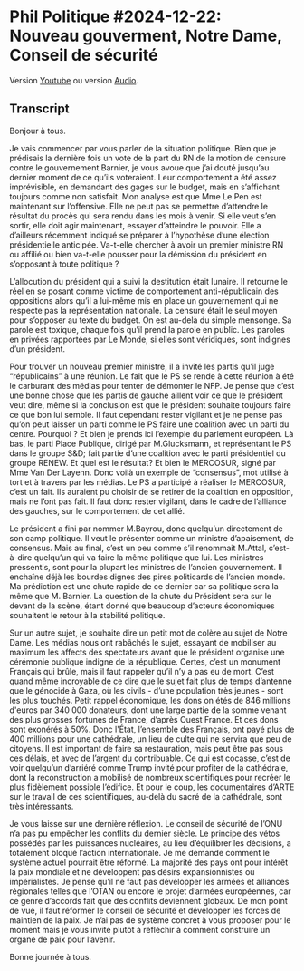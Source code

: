 # Phil Politique #2024-12-22: Nouveau gouverment, Notre Dame, Conseil de sécurité

Version [Youtube](https://www.youtube.com/watch?v=VEm5yyk-yis) ou version [Audio](https://phil.the-cluster.org/static/2024-12-22-philpol.opus).

## Transcript

Bonjour à tous.

Je vais commencer par vous parler de la situation politique. Bien que je prédisais la dernière fois un vote de la part du RN de la motion de censure contre le gouvernement Barnier, je vous avoue que j’ai douté jusqu’au dernier moment de ce qu’ils voteraient. Leur comportement a été assez imprévisible, en demandant des gages sur le budget, mais en s’affichant toujours comme non satisfait. Mon analyse est que Mme Le Pen est maintenant sur l’offensive. Elle ne peut pas se permettre d’attendre le résultat du procès qui sera rendu dans les mois à venir. Si elle veut s’en sortir, elle doit agir maintenant, essayer d’atteindre le pouvoir. Elle a d’ailleurs récemment indiqué se préparer à l’hypothèse d’une élection présidentielle anticipée. Va-t-elle chercher à avoir un premier ministre RN ou affilié ou bien va-t-elle pousser pour la démission du président en s’opposant à toute politique ?

L’allocution du président qui a suivi la destitution était lunaire. Il retourne le réel en se posant comme victime de comportement anti-républicain des oppositions alors qu’il a lui-même mis en place un gouvernement qui ne respecte pas la représentation nationale. La censure était le seul moyen pour s’opposer au texte du budget. On est au-delà du simple mensonge. Sa parole est toxique, chaque fois qu’il prend la parole en public. Les paroles en privées rapportées par Le Monde, si elles sont véridiques, sont indignes d’un président.

Pour trouver un nouveau premier ministre, il a invité les partis qu’il juge “républicains” à une réunion. Le fait que le PS se rende à cette réunion à été le carburant des médias pour tenter de démonter le NFP. Je pense que c’est une bonne chose que les partis de gauche aillent voir ce que le président veut dire, même si la conclusion est que le président souhaite toujours faire ce que bon lui semble. Il faut cependant rester vigilant et je ne pense pas qu’on peut laisser un parti comme le PS faire une coalition avec un parti du centre. Pourquoi ? Et bien je prends ici l’exemple du parlement européen. Là bas, le parti Place Publique, dirigé par M.Glucksmann, et représentant le PS dans le groupe S&D; fait partie d’une coalition avec le parti présidentiel du groupe RENEW. Et quel est le résultat? Et bien le MERCOSUR, signé par Mme Van Der Layenn. Donc voilà un exemple de “consensus”, mot utilisé à tort et à travers par les médias. Le PS a participé à réaliser le MERCOSUR, c’est un fait. Ils auraient pu choisir de se retirer de la coalition en opposition, mais ne l’ont pas fait. Il faut donc rester vigilant, dans le cadre de l’alliance des gauches, sur le comportement de cet allié.

Le président a fini par nommer M.Bayrou, donc quelqu’un directement de son camp politique. Il veut le présenter comme un ministre d’apaisement, de consensus. Mais au final, c’est un peu comme s’il renommait M.Attal, c’est-à-dire quelqu’un qui va faire la même politique que lui.  Les ministres pressentis, sont pour la plupart les ministres de l’ancien gouvernement. Il enchaîne déjà les bourdes dignes des pires politicards de l’ancien monde. Ma prédiction est une chute rapide de ce dernier car sa politique sera la même que M. Barnier. La question de la chute du Président sera sur le devant de la scène, étant donné que beaucoup d’acteurs économiques souhaitent le retour à la stabilité politique.

Sur un autre sujet, je souhaite dire un petit mot de colère au sujet de Notre Dame. Les médias nous ont rabâchés le sujet, essayant de mobiliser au maximum les affects des spectateurs avant que le président organise une cérémonie publique indigne de la république. Certes, c’est un monument Français qui brûle, mais il faut rappeler qu’il n’y a pas eu de mort. C’est quand même incroyable de ce dire que le sujet fait plus de temps d’antenne que le génocide à Gaza, où les civils - d’une population très jeunes - sont les plus touchés. Petit rappel économique, les dons on étés de 846 millions d'euros par 340 000 donateurs, dont une large partie de la somme venant des plus grosses fortunes de France, d’après Ouest France. Et ces dons sont exonérés à 50%. Donc l'État, l’ensemble des Français, ont payé plus de 400 millions pour une cathédrale, un lieu de culte qui ne servira que peu de citoyens. Il est important de faire sa restauration, mais peut être pas sous ces délais, et avec de l’argent du contribuable. Ce qui est cocasse, c’est de voir quelqu’un d’arriéré comme Trump invité pour profiter de la cathédrale, dont la reconstruction a mobilisé de nombreux scientifiques pour recréer le plus fidèlement possible l’édifice. Et pour le coup, les documentaires d’ARTE sur le travail de ces scientifiques, au-delà du sacré de la cathédrale, sont très intéressants. 

Je vous laisse sur une dernière réflexion. Le conseil de sécurité de l’ONU n’a pas pu empêcher les conflits du dernier siècle. Le principe des vétos possédés par les puissances nucléaires, au lieu d’équilibrer les décisions, a totalement bloqué l’action internationale. Je me demande comment le système actuel pourrait être réformé. La majorité des pays ont pour intérêt la paix mondiale et ne développent pas désirs expansionnistes ou impérialistes. Je pense qu’il ne faut pas développer les armées et alliances régionales telles que l’OTAN ou encore le projet d’armées européennes, car ce genre d’accords fait que des conflits deviennent globaux. De mon point de vue, il faut réformer le conseil de sécurité et développer les forces de maintien de la paix. Je n’ai pas de système concret à vous proposer pour le moment mais je vous invite plutôt à réfléchir à comment construire un organe de paix pour l’avenir.

Bonne journée à tous.
